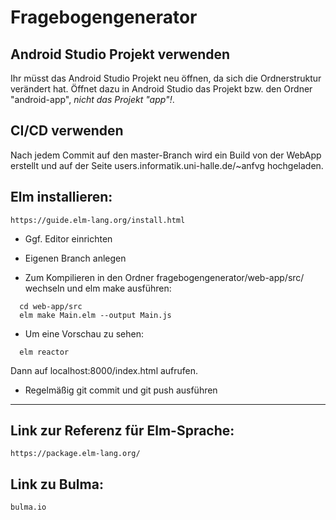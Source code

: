 # Fragebogengenerator

## Android Studio Projekt verwenden

Ihr müsst das Android Studio Projekt neu öffnen, da sich die Ordnerstruktur verändert hat. Öffnet dazu in Android Studio das Projekt bzw. den Ordner "android-app", _nicht das Projekt "app"!_. 

## CI/CD verwenden

Nach jedem Commit auf den master-Branch wird ein Build von der WebApp erstellt und auf der Seite users.informatik.uni-halle.de/~anfvg hochgeladen.

## Elm installieren:
	https://guide.elm-lang.org/install.html

* Ggf. Editor einrichten

* Eigenen Branch anlegen

* Zum Kompilieren in den Ordner fragebogengenerator/web-app/src/ 
wechseln und elm make ausführen:
```
  cd web-app/src
  elm make Main.elm --output Main.js
```
* Um eine Vorschau zu sehen: 
```
  elm reactor
```
Dann auf localhost:8000/index.html aufrufen.

* Regelmäßig git commit und git push ausführen

----------------------------------------------------------------

## Link zur Referenz für Elm-Sprache:
	https://package.elm-lang.org/

## Link zu Bulma:
	bulma.io